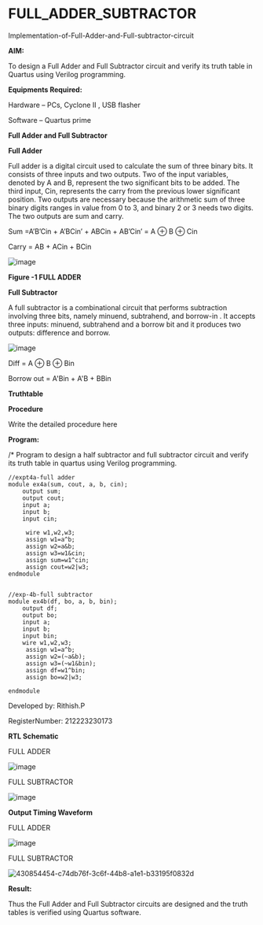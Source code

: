# FULL_ADDER_SUBTRACTOR

Implementation-of-Full-Adder-and-Full-subtractor-circuit

**AIM:**

To design a Full Adder and Full Subtractor circuit and verify its truth table in Quartus using Verilog programming.

**Equipments Required:**

Hardware – PCs, Cyclone II , USB flasher

Software – Quartus prime

**Full Adder and Full Subtractor**

**Full Adder**

Full adder is a digital circuit used to calculate the sum of three binary bits. It consists of three inputs and two outputs. Two of the input variables, denoted by A and B, represent the two significant bits to be added. The third input, Cin, represents the carry from the previous lower significant position. Two outputs are necessary because the arithmetic sum of three binary digits ranges in value from 0 to 3, and binary 2 or 3 needs two digits. The two outputs are sum and carry.

Sum =A’B’Cin + A’BCin’ + ABCin + AB’Cin’ = A ⊕ B ⊕ Cin 

Carry = AB + ACin + BCin

![image](https://github.com/naavaneetha/FULL_ADDER_SUBTRACTOR/assets/154305477/0f30ba51-5ffb-4198-845f-18e054f675e7)

**Figure -1 FULL ADDER**

**Full Subtractor**

A full subtractor is a combinational circuit that performs subtraction involving three bits, namely minuend, subtrahend, and borrow-in . It accepts three inputs: minuend, subtrahend and a borrow bit and it produces two outputs: difference and borrow.

![image](https://github.com/naavaneetha/FULL_ADDER_SUBTRACTOR/assets/154305477/02b24f51-ab51-4304-9ad6-7b81ffc1ead5)

Diff = A ⊕ B ⊕ Bin 

Borrow out = A'Bin + A'B + BBin

**Truthtable**

**Procedure**

Write the detailed procedure here

**Program:**

/* Program to design a half subtractor and full subtractor circuit and verify its truth table in quartus using Verilog programming.

```
//expt4a-full adder
module ex4a(sum, cout, a, b, cin);
    output sum;
    output cout;
    input a;
    input b;
    input cin;

	 wire w1,w2,w3;
	 assign w1=a^b;
	 assign w2=a&b;
	 assign w3=w1&cin;
	 assign sum=w1^cin;
	 assign cout=w2|w3;
endmodule


//exp-4b-full subtractor
module ex4b(df, bo, a, b, bin);
    output df;
    output bo;
    input a;
    input b;
    input bin;
	wire w1,w2,w3;
	 assign w1=a^b;
	 assign w2=(~a&b);
	 assign w3=(~w1&bin);
	 assign df=w1^bin;
	 assign bo=w2|w3;

endmodule
```

Developed by: Rithish.P

RegisterNumber: 212223230173


**RTL Schematic**

FULL ADDER

![image](https://github.com/user-attachments/assets/3219f217-3e91-408a-9e1d-662f56adee8c)

FULL SUBTRACTOR

![image](https://github.com/user-attachments/assets/be9452b0-2b00-4742-a178-e580ec06b2dc)




**Output Timing Waveform**

FULL ADDER

![image](https://github.com/user-attachments/assets/c4e2f368-f5a1-4fbb-be62-1e9bb76b2f9f)

FULL SUBTRACTOR

![430854454-c74db76f-3c6f-44b8-a1e1-b33195f0832d](https://github.com/user-attachments/assets/41dac05f-8cc7-4351-a82b-635152414dff)


**Result:**

Thus the Full Adder and Full Subtractor circuits are designed and the truth tables is verified using Quartus software.


